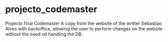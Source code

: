 # projecto_codemaster
Projecto final Codemaster
A copy from the website of the writter Sebastiao Alves with backoffice, allowing the user to perform changes on the website without the need od handling the DB.
